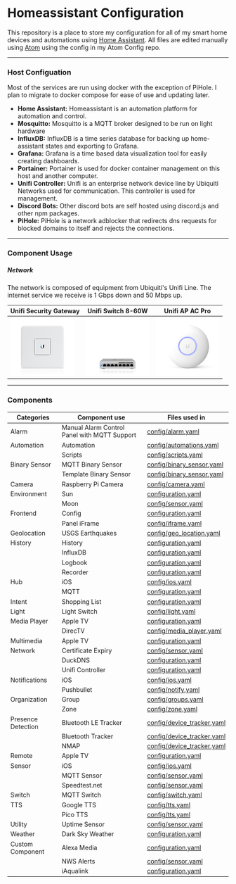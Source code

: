 # Homeassistant Configuration
This repository is a place to store my configuration for all of my smart home devices and automations using [Home Assistant][l-ha]. All files are edited manually using [Atom][l-atom] using the config in my Atom Config repo.

---

### Host Configuation
Most of the services are run using docker with the exception of PiHole. I plan to migrate to docker compose for ease of use and updating later.

- **Home Assistant:** Homeassistant is an automation platform for automation and control.
- **Mosquitto:** Mosquitto is a MQTT broker designed to be run on light hardware
- **InfluxDB:** InfluxDB is a time series database for backing up home-assistant states and exporting to Grafana.
- **Grafana:** Grafana is a time based data visualization tool for easily creating dashboards.
- **Portainer:** Portainer is used for docker container management on this host and another computer.
- **Unifi Controller:** Unifi is an enterprise network device line by Ubiquiti Networks used for communication. This controller is used for management.
- **Discord Bots:** Other discord bots are self hosted using discord.js and other npm packages.
- **PiHole:** PiHole is a network adblocker that redirects dns requests for blocked domains to itself and rejects the connections.

---

### Component Usage

##### Network

The network is composed of equipment from Ubiquiti's Unifi Line. The internet service we receive is 1 Gbps down and 50 Mbps up.

|Unifi Security Gateway|Unifi Switch 8-60W|Unifi AP AC Pro|
|----------------------|------------------|---------------|
|![alt text][i-network-usg]|![alt text][i-network-switch]|![alt text][i-network-ap]|

---

### Components

|Categories|Component use|Files used in|
|----------|-------------|-------------|
|Alarm|Manual Alarm Control Panel with MQTT Support|[config/alarm.yaml](config/alarm.yaml)|
|Automation|Automation|[config/automations.yaml](config/automations.yaml)|
||Scripts|[config/scripts.yaml](config/scripts.yaml)|
|Binary Sensor|MQTT Binary Sensor|[config/binary_sensor.yaml](config/binary_sensor.yaml)|
||Template Binary Sensor|[config/binary_sensor.yaml](config/binary_sensor.yaml)|
|Camera|Raspberry Pi Camera|[config/camera.yaml](config/camera.yaml)
|Environment|Sun|[configuration.yaml](configuration.yaml)|
||Moon|[config/sensor.yaml](config/sensor.yaml)|
|Frontend|Config|[configuration.yaml](configuration.yaml)|
||Panel iFrame| [config/iframe.yaml](config/iframe.yaml)|
|Geolocation|USGS Earthquakes|[config/geo_location.yaml](config/geo_location.yaml)|
|History|History|[configuration.yaml](configuration.yaml)|
||InfluxDB|[configuration.yaml](configuration.yaml)|
||Logbook|[configuration.yaml](configuration.yaml)|
||Recorder|[configuration.yaml](configuration.yaml)|
|Hub|iOS|[config/ios.yaml](config/ios.yaml)|
||MQTT|[configuration.yaml](configuration.yaml)|
|Intent|Shopping List|[configuration.yaml](configuration.yaml)|
|Light|Light Switch| [config/light.yaml](config/light.yaml)|
|Media Player|Apple TV|[configuration.yaml](configuration.yaml)|
||DirecTV|[config/media_player.yaml](config/media_player.yaml)|
|Multimedia|Apple TV|[configuration.yaml](configuration.yaml)|
|Network|Certificate Expiry|[config/sensor.yaml](config/sensor.yaml)|
||DuckDNS|[configuration.yaml](configuration.yaml)|
||Unifi Controller|[configuration.yaml](configuration.yaml)|
|Notifications|iOS|[config/ios.yaml](config/ios.yaml)|
||Pushbullet|[config/notify.yaml](config/notify.yaml)|
|Organization|Group|[config/groups.yaml](config/groups.yaml)|
||Zone|[config/zone.yaml](config/zone.yaml)|
|Presence Detection|Bluetooth LE Tracker|[config/device_tracker.yaml](config/device_tracker.yaml)|
||Bluetooth Tracker|[config/device_tracker.yaml](config/device_tracker.yaml)|
||NMAP|[config/device_tracker.yaml](config/device_tracker.yaml)|
|Remote|Apple TV|[configuration.yaml](configuration.yaml)|
|Sensor|iOS|[config/ios.yaml](config/ios.yaml)|
||MQTT Sensor|[config/sensor.yaml](config/sensor.yaml)|
||Speedtest.net|[config/sensor.yaml](config/sensor.yaml)|
|Switch|MQTT Switch|[config/switch.yaml](config/switch.yaml)|
|TTS|Google TTS|[config/tts.yaml](config/tts.yaml)|
||Pico TTS|[config/tts.yaml](config/tts.yaml)|
|Utility|Uptime Sensor|[config/sensor.yaml](config/sensor.yaml)|
|Weather|Dark Sky Weather|[configuration.yaml](configuration.yaml)|
|Custom Component|Alexa Media|[configuration.yaml](configuration.yaml)|
||NWS Alerts|[config/sensor.yaml](config/sensor.yaml)|
||iAqualink|[configuration.yaml](configuration.yaml)|

[l-ha]: https://home-assistant.io
[l-atom]: https://atom.io
[i-network-usg]: documentation/images/network-usg.png "Unifi Security Gateway"
[i-network-switch]: documentation/images/network-switch8-60W.png "Unifi 8 Port 60W POE Switch"
[i-network-ap]: documentation/images/network-ap-ac-pro.png "Unifi AP AC Pro"
